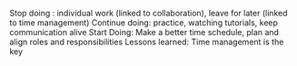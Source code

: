Stop doing : individual work (linked to collaboration), leave for later (linked to time management)
Continue doing: practice, watching tutorials, keep communication alive
Start Doing: Make a better time schedule, plan and align roles and  responsibilities
Lessons learned: Time management is the key
